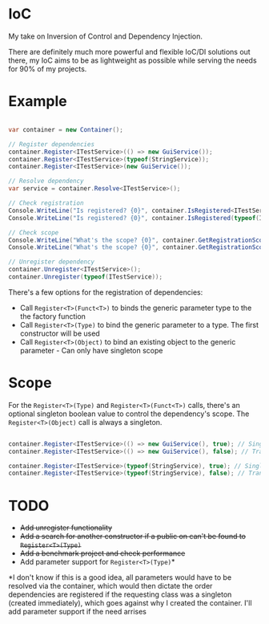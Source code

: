 # IoC

My take on Inversion of Control and Dependency Injection.

There are definitely much more powerful and flexible IoC/DI solutions out there, my IoC aims to be as lightweight as possible while serving the needs for 90% of my projects.

# Example

```c#

var container = new Container();

// Register dependencies
container.Register<ITestService>(() => new GuiService());
container.Register<ITestService>(typeof(StringService));
container.Register<ITestService>(new GuiService());

// Resolve dependency
var service = container.Resolve<ITestService>();

// Check registration
Console.WriteLine("Is registered? {0}", container.IsRegistered<ITestService>());
Console.WriteLine("Is registered? {0}", container.IsRegistered(typeof(ITestService)));

// Check scope
Console.WriteLine("What's the scope? {0}", container.GetRegistrationScope<ITestService>());
Console.WriteLine("What's the scope? {0}", container.GetRegistrationScope(typeof(ITestService)));

// Unregister dependency
container.Unregister<ITestService>();
container.Unregister(typeof(ITestService));

```

There's a few options for the registration of dependencies:
  * Call `Register<T>(Funct<T>)` to binds the generic parameter type to the the factory function
  * Call `Register<T>(Type)` to bind the generic parameter to a type. The first constructor will be used
  * Call `Register<T>(Object)` to bind an existing object to the generic parameter - Can only have singleton scope

# Scope
For the `Register<T>(Type)` and `Register<T>(Funct<T>)` calls, there's an optional singleton boolean value to control the dependency's scope. The `Register<T>(Object)` call is always a singleton.

```c#

container.Register<ITestService>(() => new GuiService(), true); // Singleton
container.Register<ITestService>(() => new GuiService(), false); // Transient - Default

container.Register<ITestService>(typeof(StringService), true); // Singleton
container.Register<ITestService>(typeof(StringService), false); // Transient - Default

```

# TODO
  * ~~Add unregister functionality~~
  * ~~Add a search for another constructor if a public on can't be found to `Register<T>(Type)`~~
  * ~~Add a benchmark project and check performance~~
  * Add parameter support for `Register<T>(Type)`*
  
*I don't know if this is a good idea, all parameters would have to be resolved via the container, which would then dictate the order dependencies are registered if the requesting class was a singleton (created immediately), which goes against why I created the container. I'll add parameter support if the need arrises 
